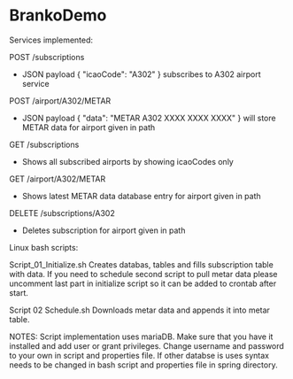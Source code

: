 # BrankoDemo

Services implemented:

POST /subscriptions

   * JSON payload { "icaoCode": "A302" } subscribes to A302 airport service

POST /airport/A302/METAR

   * JSON payload { "data": "METAR A302 XXXX XXXX XXXX" } will store METAR data for airport given in path

GET /subscriptions

   * Shows all subscribed airports by showing icaoCodes only

GET /airport/A302/METAR

   * Shows latest METAR data database entry for airport given in path

DELETE /subscriptions/A302
  
   * Deletes subscription for airport given in path

Linux bash scripts:

Script_01_Initialize.sh
Creates databas, tables and fills subscription table with data.
If you need to schedule second script to pull metar data please uncomment last part in initialize script so it can be added to crontab after start.

Script 02 Schedule.sh
Downloads metar data and appends it into metar table.

NOTES:
Script implementation uses mariaDB.
Make sure that you have it installed and add user or grant privileges. 
Change username and password to your own in script and properties file. 
If other databse is uses syntax needs to be changed in bash script and properties file in spring directory.
